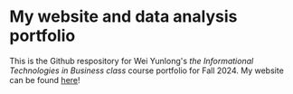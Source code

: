 # My website and data analysis portfolio

This is the Github respository for Wei Yunlong's *the Informational Technologies in Business class* course portfolio for Fall 2024. My website can be found [here](https://yunlong652.github.io)! 